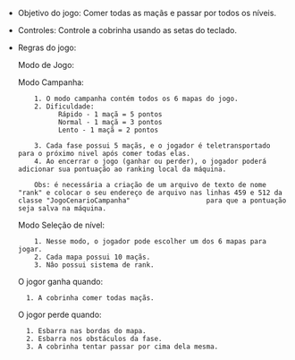 - Objetivo do jogo:
	Comer todas as maçãs e passar por todos os níveis.

- Controles:
	Controle a cobrinha usando as setas do teclado.

- Regras do jogo:
     
    Modo de Jogo:
      
     Modo Campanha:
       
          1. O modo campanha contém todos os 6 mapas do jogo.
          2. Dificuldade:
                Rápido - 1 maçã = 5 pontos
                Normal - 1 maçã = 3 pontos
                Lento - 1 maçã = 2 pontos

          3. Cada fase possui 5 maçãs, e o jogador é teletransportado para o próximo nivel após comer todas elas.
          4. Ao encerrar o jogo (ganhar ou perder), o jogador poderá adicionar sua pontuação ao ranking local da máquina. 

          Obs: é necessária a criação de um arquivo de texto de nome "rank" e colocar o seu endereço de arquivo nas linhas 459 e 512 da classe "JogoCenarioCampanha"                   para que a pontuação seja salva na máquina. 
        
        
     Modo Seleção de nível:
        
          1. Nesse modo, o jogador pode escolher um dos 6 mapas para jogar.
          2. Cada mapa possui 10 maçãs.
          3. Nâo possui sistema de rank.

	O jogor ganha quando:
		
		1. A cobrinha comer todas maçãs. 
	
	O jogor perde quando:

		1. Esbarra nas bordas do mapa.
		2. Esbarra nos obstáculos da fase.
		3. A cobrinha tentar passar por cima dela mesma. 
	

